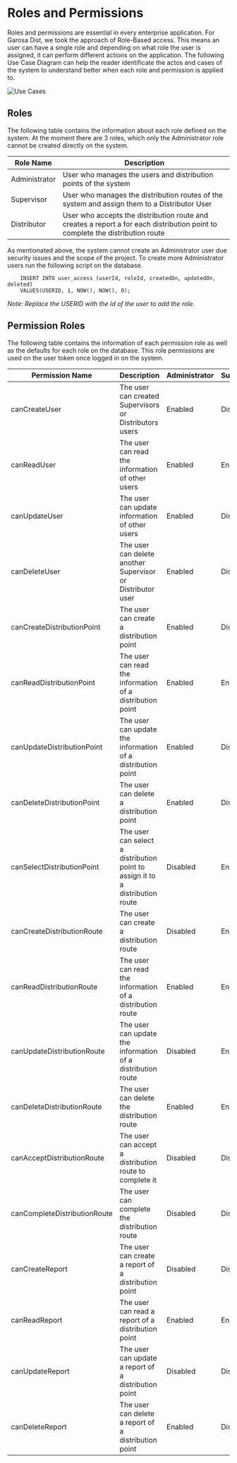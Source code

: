 # Roles and Permissions

Roles and permissions are essential in every enterprise application. For Garosa Dist, we took the approach of Role-Based access. This means an user can have a single role and depending on what role the user is assigned, it can perform different actions on the application. The following Use Case Diagram can help the reader identificate the actos and cases of the system to understand better when each role and permission is applied to.

![Use Cases](/docs/Roles%20and%20Permissions/source/use_case.svg)

## Roles

The following table contains the information about each role defined on the system. At the moment there are 3 roles, which only the Administrator role cannot be created directly on the system.

| Role Name     | Description                                                                                                                   |
| ------------- | ----------------------------------------------------------------------------------------------------------------------------- |
| Administrator | User who manages the users and distribution points of the system                                                              |
| Supervisor    | User who manages the distribution routes of the system and assign them to a Distributor User                                  |
| Distributor   | User who accepts the distribution route and creates a report a for each distribution point to complete the distribution route |

As mentionated above, the system cannot create an Administrator user due security issues and the scope of the project. To create more Administrator users run the following script on the database.

```
    INSERT INTO user_access (userId, roleId, createdOn, updatedOn, deleted)
    VALUES(USERID, 1, NOW(), NOW(), 0);
```

_Note: Replace the USERID with the Id of the user to add the role._

## Permission Roles

The following table contains the information of each permission role as well as the defaults for each role on the database. This role permissions are used on the user token once logged in on the system.

| Permission Name              | Description                                                                   | Administrator | Supervisor | Distributor |
| ---------------------------- | ----------------------------------------------------------------------------- | ------------- | ---------- | ----------- |
| canCreateUser                | The user can created Supervisors or Distributors users                        | Enabled       | Disabled   | Disabled    |
| canReadUser                  | The user can read the information of other users                              | Enabled       | Enabled    | Enabled     |
| canUpdateUser                | The user can update information of other users                                | Enabled       | Disabled   | Disabled    |
| canDeleteUser                | The user can delete another Supervisor or Distributor user                    | Enabled       | Disabled   | Disabled    |
| canCreateDistributionPoint   | The user can create a distribution point                                      | Enabled       | Disabled   | Disabled    |
| canReadDistributionPoint     | The user can read the information of a distribution point                     | Enabled       | Enabled    | Enabled     |
| canUpdateDistributionPoint   | The user can update the information of a distribution point                   | Enabled       | Disabled   | Disabled    |
| canDeleteDistributionPoint   | The user can delete a distribution point                                      | Enabled       | Disabled   | Disabled    |
| canSelectDistributionPoint   | The user can select a distribution point to assign it to a distribution route | Disabled      | Enabled    | Disabled    |
| canCreateDistributionRoute   | The user can create a distribution route                                      | Disabled      | Enabled    | Disabled    |
| canReadDistributionRoute     | The user can read the information of a distribution route                     | Enabled       | Enabled    | Enabled     |
| canUpdateDistributionRoute   | The user can update the information of a distribution route                   | Disabled      | Enabled    | Disabled    |
| canDeleteDistributionRoute   | The user can delete the distribution route                                    | Enabled       | Enabled    | Disabled    |
| canAcceptDistributionRoute   | The user can accept a distribution route to complete it                       | Disabled      | Disabled   | Enabled     |
| canCompleteDistributionRoute | The user can complete the distribution route                                  | Disabled      | Disabled   | Enabled     |
| canCreateReport              | The user can create a report of a distribution point                          | Disabled      | Disabled   | Enabled     |
| canReadReport                | The user can read a report of a distribution point                            | Enabled       | Enabled    | Enabled     |
| canUpdateReport              | The user can update a report of a distribution point                          | Disabled      | Disabled   | Enabled     |
| canDeleteReport              | The user can delete a report of a distribution point                          | Enabled       | Disabled   | Disabled    |
